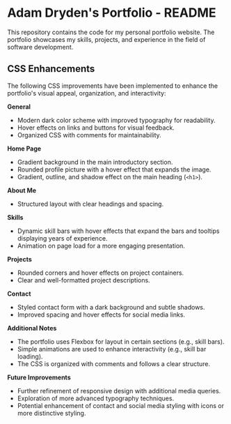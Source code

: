 # Adam Dryden's Portfolio - README

This repository contains the code for my personal portfolio website. The portfolio showcases my skills, projects, and experience in the field of software development.

## CSS Enhancements

The following CSS improvements have been implemented to enhance the portfolio's visual appeal, organization, and interactivity:

**General**

*   Modern dark color scheme with improved typography for readability.
*   Hover effects on links and buttons for visual feedback.
*   Organized CSS with comments for maintainability.

**Home Page**

*   Gradient background in the main introductory section.
*   Rounded profile picture with a hover effect that expands the image.
*   Gradient, outline, and shadow effect on the main heading (`<h1>`).

**About Me**

*   Structured layout with clear headings and spacing.

**Skills**

*   Dynamic skill bars with hover effects that expand the bars and tooltips displaying years of experience.
*   Animation on page load for a more engaging presentation.

**Projects**

*   Rounded corners and hover effects on project containers.
*   Clear and well-formatted project descriptions.

**Contact**

*   Styled contact form with a dark background and subtle shadows.
*   Improved spacing and hover effects for social media links.

**Additional Notes**

*   The portfolio uses Flexbox for layout in certain sections (e.g., skill bars).
*   Simple animations are used to enhance interactivity (e.g., skill bar loading).
*   The CSS is organized with comments and follows a clear structure.

**Future Improvements**

*   Further refinement of responsive design with additional media queries.
*   Exploration of more advanced typography techniques.
*   Potential enhancement of contact and social media styling with icons or more distinctive styling.
